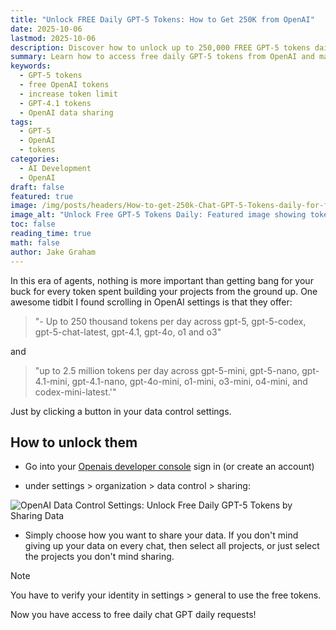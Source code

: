 ```yaml
---
title: "Unlock FREE Daily GPT-5 Tokens: How to Get 250K from OpenAI"
date: 2025-10-06
lastmod: 2025-10-06
description: Discover how to unlock up to 250,000 FREE GPT-5 tokens daily from OpenAI. Step-by-step guide to increasing your token limits for GPT-5, GPT-4.1, and more!
summary: Learn how to access free daily GPT-5 tokens from OpenAI and maximize your AI development budget.
keywords:
  - GPT-5 tokens
  - free OpenAI tokens
  - increase token limit
  - GPT-4.1 tokens
  - OpenAI data sharing
tags:
  - GPT-5
  - OpenAI
  - tokens
categories:
  - AI Development
  - OpenAI
draft: false
featured: true
image: /img/posts/headers/How-to-get-250k-Chat-GPT-5-Tokens-daily-for-free!/free-gpt-5-tokens.png
image_alt: "Unlock Free GPT-5 Tokens Daily: Featured image showing token access"
toc: false
reading_time: true
math: false
author: Jake Graham
---
```


In this era of agents, nothing is more important than getting bang for your buck for every token spent building your projects from the ground up. One awesome tidbit I found scrolling in OpenAI settings is that they offer: 

> "- Up to 250 thousand tokens per day across gpt-5, gpt-5-codex, gpt-5-chat-latest, gpt-4.1, gpt-4o, o1 and o3" 

and 

> "up to 2.5 million tokens per day across gpt-5-mini, gpt-5-nano, gpt-4.1-mini, gpt-4.1-nano, gpt-4o-mini, o1-mini, o3-mini, o4-mini, and codex-mini-latest.'"

Just by clicking a button in your data control settings.


## How to unlock them

- Go into your [Openais developer console](https://platform.openai.com/) sign in (or create an account)

- under settings > organization > data control > sharing: 

<img src="/img/posts/Inlines/How-to-get-250k-Chat-GPT-5-Tokens-daily-for-free!/free-tokens.png" 
     alt="OpenAI Data Control Settings: Unlock Free Daily GPT-5 Tokens by Sharing Data" 
     style="max-width: 100%; height: auto;">

- Simply choose how you want to share your data. If you don't mind giving up your data on every chat, then select all projects, or just select the projects you don't mind sharing.

> [!NOTE]
> You have to verify your identity in settings > general to use the free tokens.

Now you have access to free daily chat GPT daily requests!

